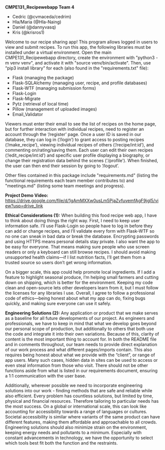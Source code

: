 **CMPE131_Recipewebapp Team 4**
- Cedric (@cvmaceda/cedrim)
- Hla/Maria (@Hla-Naing)
- Daniel (@dannyvasq)
- Kris (@krisros1)

Welcome to our recipe sharing app! This program allows logged in users to view and submit recipes. 
To run this app, the following libraries must be installed under a virtual environment. 
Open the main CMPE131_Recipewebapp directory, create the environment with "python3 -m venv venv", and activate it with "source venv/bin/activate". 
Then, use “pip3 install library” for each (also found in the "requirements.txt" file):

- Flask (managing the package)
- Flask-SQLAlchemy (managing user, recipe, and profile databases)
- Flask-WTF (managing submission forms)
- Flask-Login
- Flask-Migrate
- Pytz (retrieval of local time)
- Pillow (management of uploaded images)
- Email_Validator

Viewers must enter their email to see the list of recipes on the home page, but for further interaction with individual recipes, need to register an account through the ‘/register’ page. 
Once a user ID is saved in our database, they can log in (‘/login’) to grant access to posting recipes (‘/make_recipe’), viewing individual recipes of others (‘/recipe/int:id’), and commenting on/rating/saving them. 
Each user can edit their own recipes (‘/edit_recipe/int:id’) and specific user profile displaying a biography, or change their registration data behind the scenes ('/profile'). 
When finished, the user can then end their session by going to ‘/logout’.

Other files contained in this package include "requirements.md" (listing the functional requirements each team member contributes to) and "meetings.md" (listing some team meetings and progress).

**Project Demo Video:** https://drive.google.com/file/d/1gAmMXXw0usLm5PjaZvfuvemfAgF9jgI5/view?usp=drive_link

**Ethical Considerations (1):** When building this food recipe web app, I have to think about doing things the right way. 
First, I need to keep user information safe. I’ll use Flask-Login so people have to log in before they can add or change recipes, and I’ll validate every form with Flask-WTF so no one can sneak in bad data or break the database. 
Encrypting passwords and using HTTPS means personal details stay private. 
I also want the app to be easy for everyone. That means making sure people who use screen readers or only a keyboard can still browse recipes. 
I should avoid making unsupported health claims—if I list nutrition facts, I’ll get them from a trusted source so users don’t get wrong information.

On a bigger scale, this app could help promote local ingredients. If I add a feature to highlight seasonal produce, I’m helping small farmers and cutting down on shipping, which is better for the environment. 
Keeping my code clean and open-source lets other developers learn from it, but I must follow the licenses for any libraries I use. 
Overall, I agree to follow a professional code of ethics—being honest about what my app can do, fixing bugs quickly, and making sure everyone can use it safely.

**Engineering Solutions (2):** Any application or product that we make serves as a baseline for all future developments of our project. 
As engineers and professionals, we have to keep in mind that what we develop goes beyond our personal scope of production, but additionally to others that both use the code and integrate it into their own variations. 
Because of this, clarity of content is the most important thing to account for. 
In both the README file and in comments throughout, our team needs to provide direct explanation of our work process and what different pages/imports contain. 
This also requires being honest about what we provide with the “client”, or range of app users. 
Many such cases, hidden data in sites can be used to access or even steal information from those who visit. 
There should not be other functions aside from what is listed in our requirements document, ensuring a 1:1 communication with the user base.

Additionally, wherever possible we need to incorporate engineering solutions into our work - finding methods that are safe and reliable while also efficient. 
Every problem has countless solutions, but limited by time, physical and financial resources. Therefore tailoring to particular needs has the most success. 
On a global or international scale, this can look like accounting for accessibility towards a range of languages or cultures. 
Societal accessibility is similar where variants of the same product can have different features, making them affordable and approachable to all crowds. 
Engineering solutions should also minimize strain on the environment, keeping energy needs and pollutants to a minimum. 
Especially with constant advancements in technology, we have the opportunity to select which tools best fit both the function and the restraints.
